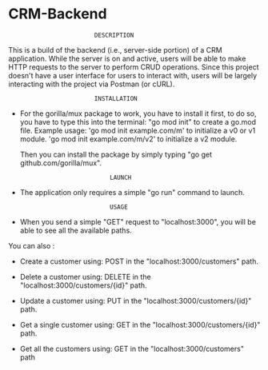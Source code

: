 # CRM-Backend

							DESCRIPTION

This is a build of the backend (i.e., server-side portion) of a CRM application. 
While the server is on and active, users will be able to make HTTP requests to the server to perform CRUD operations.
Since this project doesn't have a user interface for users to interact with, users will be largely interacting with the project via Postman (or cURL).
							
							INSTALLATION
							
- For the gorilla/mux package to work, you have to install it first, to do so, you have to type this into the terminal:
 "go mod init" to create a go.mod file. Example usage:
        'go mod init example.com/m' to initialize a v0 or v1 module.
        'go mod init example.com/m/v2' to initialize a v2 module.
	
  Then you can install the package by simply typing "go get github.com/gorilla/mux".


							   LAUNCH
							   
- The application only requires a simple "go run" command to launch.
							
							   USAGE

- When you send a simple "GET" request to "localhost:3000", you will be able to see all the available paths.

You can also :

- Create a customer using: POST in the "localhost:3000/customers" path.

- Delete a customer using: DELETE in the "localhost:3000/customers/{id}" path.

- Update a customer using: PUT in the "localhost:3000/customers/{id}" path.

- Get a single customer using: GET in the "localhost:3000/customers/{id}" path.

- Get all the customers using: GET in the "localhost:3000/customers" path

